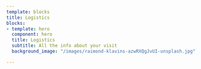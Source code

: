 ```yaml
---
template: blocks
title: Logistics
blocks:
- template: hero
  component: hero
  title: Logistics
  subtitle: All the info about your visit
  background_image: "/images/raimond-klavins-azwRXQgJvUI-unsplash.jpg"

---
```

